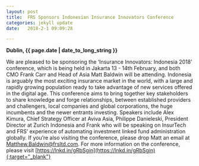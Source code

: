 ```yaml
---
layout: post
title:  FRS Sponsors Indonesian Insurance Innovators Conference
categories: jekyll update
date:   2018-2-1 09:09:28

---
```


**Dublin, {{ page.date | date_to_long_string }}**

We are pleased to be sponsoring the ‘Insurance Innovators: Indonesia 2018’ conference, which is being held in Jakarta 13 - 14th February, and both CMO Frank Carr and Head of Asia Matt Baldwin will be attending. Indonesia is arguably the most exciting insurance market in the world, with a large and rapidly growing population ready to take advantage of new services offered in the digital age. This conference aims to bring together key stakeholders to share knowledge and forge relationships, between established providers and challengers, local companies and global corporations, the huge incumbents and the newer entrants investing. Speakers include Alex Kimura, Chief Strategy Officer at Aviva Asia, Philippe Danieleski, President Director at Zurich Indonesia and Frank who will be speaking on InsurTech and FRS’ experience of automating investment linked fund administration globally. If you’re also visiting the conference, please drop Matt an email at [Matthew.Baldwin@frsltd.com](mailto:matthew.baldwin@frsltd.com). For more information on the conference, please visit [https://lnkd.in/gRbSgin](https://lnkd.in/gRbSgin){:target="_blank"}
<br>
<br>
